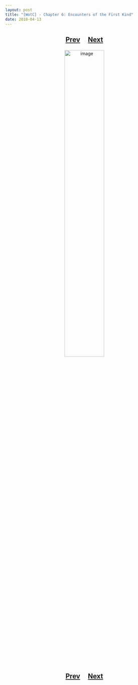 ```yaml
---
layout: post
title: "[WotC] - Chapter 6: Encounters of the First Kind"
date: 2018-04-13
---
```


<h2>
  <p style="text-align:center;">
    <a href="/wingsofthechorus/archive/2018/04/05/chapter5">Prev</a>
    &nbsp;&nbsp;&nbsp;
    <a href="/wingsofthechorus/archive/2018/04/26/chapter7">Next</a>
  </p>
</h2>

<p style="text-align:center;">
  <img src="/wingsofthechorus/images/c6.png" width="50%" alt="image"/>
</p>

<h2>
  <p style="text-align:center;">
    <a href="/wingsofthechorus/archive/2018/04/05/chapter5">Prev</a>
    &nbsp;&nbsp;&nbsp;
    <a href="/wingsofthechorus/archive/2018/04/26/chapter7">Next</a>
  </p>
</h2>
